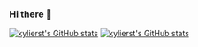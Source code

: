 ### Hi there 👋

<!--
**kylierst/kylierst** is a ✨ _special_ ✨ repository because its `README.md` (this file) appears on your GitHub profile.

Here are some ideas to get you started:

- 🔭 I’m currently working on ...
- 🌱 I’m currently learning ...
- 👯 I’m looking to collaborate on ...
- 🤔 I’m looking for help with ...
- 💬 Ask me about ...
- 📫 How to reach me: ...
- 😄 Pronouns: ...
- ⚡ Fun fact: ...
-->

[![kylierst's GitHub stats](https://github-readme-stats.vercel.app/api?username=kylierst&count_private=true&show_icons=true&theme=dark)](https://github.com/anuraghazra/github-readme-stats)
[![kylierst's GitHub stats](https://github-readme-stats.vercel.app/api/top-langs/?username=kylierst&exclude_repo=&hide=&langs_count=5)](https://github.com/anuraghazra/github-readme-stats)

